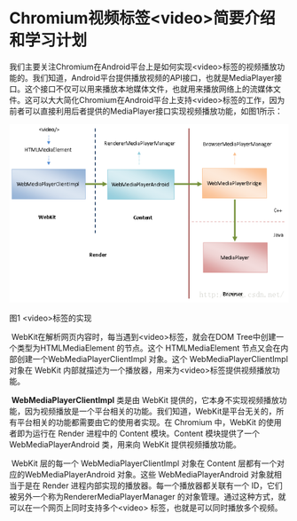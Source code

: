 # Chromium视频标签\<video\>简要介绍和学习计划

​		我们主要关注Chromium在Android平台上是如何实现\<video\>标签的视频播放功能的。我们知道，Android平台提供播放视频的API接口，也就是MediaPlayer接口。这个接口不仅可以用来播放本地媒体文件，也就用来播放网络上的流媒体文件。这可以大大简化Chromium在Android平台上支持\<video\>标签的工作，因为前者可以直接利用后者提供的MediaPlayer接口实现视频播放功能，如图1所示：

![img](markdownimage/20160724014404893)

图1 \<video\>标签的实现

​		WebKit在解析网页内容时，每当遇到\<video\>标签，就会在DOM Tree中创建一个类型为HTMLMediaElement 的节点。这个 HTMLMediaElement 节点又会在内部创建一个WebMediaPlayerClientImpl 对象。这个 WebMediaPlayerClientImpl 对象在 WebKit 内部就描述为一个播放器，用来为\<video\>标签提供视频播放功能。

​		**WebMediaPlayerClientImpl** 类是由 WebKit 提供的，它本身不实现视频播放功能，因为视频播放是一个平台相关的功能。我们知道，WebKit是平台无关的，所有平台相关的功能都需要由它的使用者实现。在 Chromium 中，WebKit 的使用者即为运行在 Render 进程中的 Content 模块。Content 模块提供了一个 WebMediaPlayerAndroid 类，用来向 WebKit 提供视频播放功能。

​		WebKit 层的每一个 WebMediaPlayerClientImpl 对象在 Content 层都有一个对应的WebMediaPlayerAndroid 对象。这些 WebMediaPlayerAndroid 对象就相当于是在 Render 进程内部实现的播放器。每一个播放器都关联有一个 ID，它们被另外一个称为RendererMediaPlayerManager 的对象管理。通过这种方式，就可以在一个网页上同时支持多个\<video\> 标签，也就是可以同时播放多个视频。





























